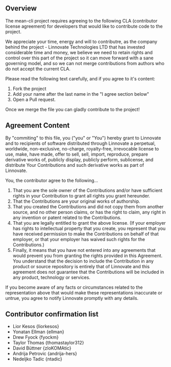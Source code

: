 ## Overview

The mean-cli project requires agreeing to the following CLA (contributor license agreement) for developers that would like to contribute code to the project.

We appreciate your time, energy and will to contributre, as the company behind the project - Linnovate Technologies LTD that has invested considerable time and money, we believe we need to retain rights and control over this part of the project so it can move forward with a sane governing model, and so we can not merge contributions from authors who do not accept the current CLA.

Please read the following text carefully, and if you agree to it's content:

1. Fork the project
2. Add your name after the last name in the "I agree section below"
3. Open a Pull request.

Once we merge the file you can gladly contribute to the project!

## Agreement Content

By "commiting" to this file, you ("you" or "You") hereby grant to Linnovate and to recipients of software distributed through Linnovate a perpetual, worldwide, non-exclusive, no-charge, royalty-free, irrevocable license to use, make, have made, offer to sell, sell, import, reproduce, prepare derivative works of, publicly display, publicly perform, sublicense, and distribute Your Contributions and such derivative works as part of Linnovate.

You, the contributor agree to the following…

1. That you are the sole owner of the Contributions and/or have sufficient rights in your Contribution to grant all rights you grant hereunder. 
1. That the Contributions are your original works of authorship.
1. That you created the Contributions and did not copy them from another source, and no other person claims, or has the right to claim, any right in any invention or patent related to the Contributions.
1. That you are legally entitled to grant the above license. (If your employer has rights to intellectual property that you create, you represent that you have received permission to make the Contributions on behalf of that employer, or that your employer has waived such rights for the Contributions.)
1. Finally, it means that you have not entered into any agreements that would prevent you from granting the rights provided in this Agreement. You understand that the decision to include the Contribution in any product or source repository is entirely that of Linnovate and this agreement does not guarantee that the Contributions will be included in any product, technology or services.

If you become aware of any facts or circumstances related to the representation above that would make these representations inaccurate or untrue, you agree to notify Linnovate promptly with any details.


## Contributor confirmation list

* Lior Kesos {liorkesos}
* Yonatan Ellman {ellman}
* Drew Fyock {fyockm}
* Taylor Thomas {thomastaylor312}
* David Büttner {zloKOMAtic}
* Andrija Petrovic {andrija-hers}
* Nedeljko Tadic {ntadic}
